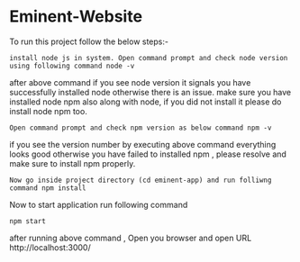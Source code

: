 # Eminent-Website

To run this project follow the below steps:-

    install node js in system. Open command prompt and check node version using following command node -v

after above command if you see node version it signals you have successfully installed node otherwise there is an issue.
make sure you have installed node npm also along with node, if you did not install it please do install node npm too.

    Open command prompt and check npm version as below command npm -v

if you see the version number by executing above command everything looks good otherwise you have failed to installed npm , please resolve and make sure to install npm properly.

    Now go inside project directory (cd eminent-app) and run folliwng command npm install

Now to start application run following command

    npm start

after running above command , Open you browser and open URL http://localhost:3000/
